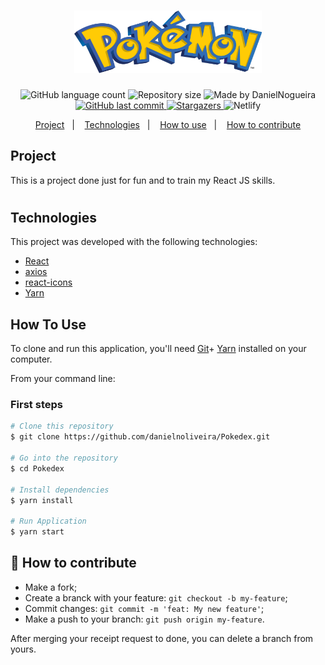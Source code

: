 <h1 align="center">
    <img alt="Pokemon" title="#Pokemon" src="./src/images/pokemon-logo.png" width="300px" height="100px" />
</h1>


<p align="center">
  <img alt="GitHub language count" src="https://img.shields.io/github/languages/count/danielnoliveira/Pokedex">

  <img alt="Repository size" src="https://img.shields.io/github/repo-size/danielnoliveira/Pokedex">
	

<img alt="Made by DanielNogueira" src="https://img.shields.io/badge/made%20by-DanielNogueira-%2304D362">


  <a href="https://github.com/danielnoliveira/Pokedex/commits/master">
    <img alt="GitHub last commit" src="https://img.shields.io/github/last-commit/danielnoliveira/Pokedex">
  </a>


   <a href="https://github.com/danielnoliveira/Pokedex/stargazers">
    <img alt="Stargazers" src="https://img.shields.io/github/stars/danielnoliveira/Pokedex">
  </a>
  <img alt="Netlify" src="https://img.shields.io/netlify/ad8e02f4-daa9-486e-b42a-618b40bc1416">
</p>

<p align="center">
  <a href="#-project">Project</a>&nbsp;&nbsp;&nbsp;|&nbsp;&nbsp;&nbsp;
  <a href="#-Technologies">Technologies</a>&nbsp;&nbsp;&nbsp;|&nbsp;&nbsp;&nbsp;
  <a href="#-how-to-use">How to use</a>&nbsp;&nbsp;&nbsp;|&nbsp;&nbsp;&nbsp;
  <a href="#-how-to-contribute">How to contribute</a>
</p>

## Project

This is a project done just for fun and to train my React JS skills.

<h1 align="center">
    
</h1>

## Technologies

This project was developed with the following technologies:

- [React](https://reactjs.org)
- [axios](https://github.com/axios/axios)
- [react-icons](https://react-icons.github.io/react-icons/)
- [Yarn](https://yarnpkg.com/)
## How To Use

To clone and run this application, you'll need [Git](https://git-scm.com)+ [Yarn](https://yarnpkg.com/) installed on your computer.

From your command line:
### First steps
```bash
# Clone this repository
$ git clone https://github.com/danielnoliveira/Pokedex.git

# Go into the repository
$ cd Pokedex

# Install dependencies
$ yarn install

# Run Application
$ yarn start
```


## 🤔 How to contribute

- Make a fork;
- Create a branck with your feature: `git checkout -b my-feature`;
- Commit changes: `git commit -m 'feat: My new feature'`;
- Make a push to your branch: `git push origin my-feature`.

After merging your receipt request to done, you can delete a branch from yours.